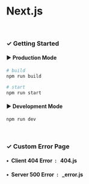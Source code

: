 # Next.js

<br/>

### ✓ Getting Started
#### ▶ Production Mode
```bash
# build
npm run build

# start
npm run start
```

#### ▶ Development Mode
```bash
npm run dev
```

<br/>

### ✓ Custom Error Page
#### •&nbsp; Client 404 Error &nbsp;: &nbsp;&nbsp;404.js
#### •&nbsp; Server 500 Error &nbsp;: &nbsp;&nbsp;_error.js